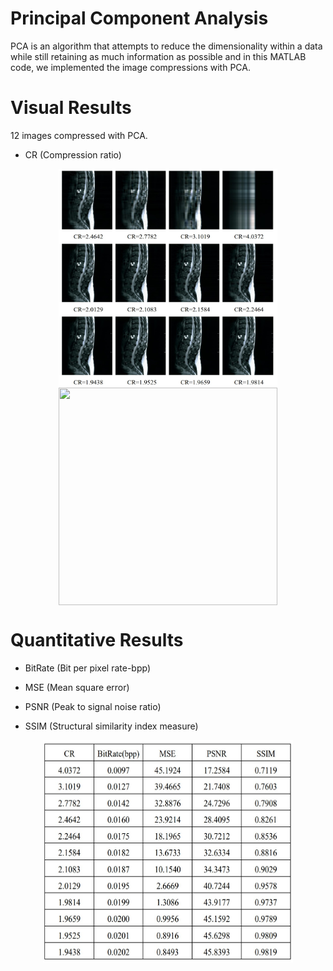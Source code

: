  # Principal Component Analysis
 
 PCA is an algorithm that attempts to reduce the dimensionality within a data while still retaining as much information as possible and in this MATLAB code, we implemented the image compressions with PCA. 
 
 
 # Visual Results
 12 images compressed with PCA.
 
  * CR (Compression ratio)
  <p align="center">
   <img align="center" src="results/SVD1.jpg" width="350" height="350" /> <img align="center" src="svdgif.gif" width="350" height="348" />
  </p>

# Quantitative Results
 * BitRate (Bit per pixel rate-bpp)
 
 * MSE (Mean square error) 
   
 * PSNR (Peak to signal noise ratio)
   
 * SSIM (Structural similarity index measure)
  <p align="center">
   <img align="center" src="results/SVD2.jpg" width="400" height="356" />
  </p>

